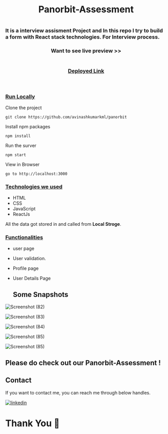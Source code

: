 <h1 align="center"> Panorbit-Assessment<h1/>  

<h3>It is a interview assisment Project and In this repo I try to build a form with React stack technologies. For Interview process.</h3>

<div style='page-break-after: always'></div>

<h3 align="center" > Want to see live preview >><h3>
<p align="center">
<br />
<a target="blank" href="https://panorbit-iota.vercel.app/">Deployed Link</a>
</p>

<br />

### <u>Run Locally</u>

Clone the project

```
git clone https://github.com/avinashkumarkml/panorbit
```

Install npm packages

```
npm install
```

Run the surver

```
npm start
```

View in Browser

```
go to http://localhost:3000
```

<div style='page-break-after: always'></div>

### <u>Technologies we used</u>

- HTML
- CSS
- JavaScript
- ReactJs

All the data got stored in and called from <b>Local Stroge</b>.

<div style='page-break-after: always'></div>

### <u>Functionalities</u>

- user page
- User validation.
- Profile page
- User Details Page
  
  ## Some Snapshots
![Screenshot (82)](https://miro.medium.com/v2/resize:fit:640/format:webp/1*jW_IweivX4gpMOcCUr5BJA.png)

![Screenshot (83)](https://miro.medium.com/v2/resize:fit:640/format:webp/1*bpLoCJFQbAM66u_wo985fw.png)

![Screenshot (84)](https://miro.medium.com/v2/resize:fit:640/format:webp/1*4C9xukJPGkr98uC07MNizg.png)

![Screenshot (85)](https://miro.medium.com/v2/resize:fit:640/format:webp/1*zKaJv9poCY-jpKPN2-b5pg.png)

![Screenshot (85)](https://miro.medium.com/v2/resize:fit:640/format:webp/1*AJ3_h-yGgYqWD1_HYIswpA.png)
  
## Please do check out our Panorbit-Assessment !

 <h2>Contact</h2>

If you want to contact me, you can reach me through below handles.

[![linkedin](https://img.shields.io/badge/Avinash-0077B5?style=for-the-badge&logo=linkedin&logoColor=white)](https://www.linkedin.com/in/avinashdeveloper/)

# Thank You :sparkling_heart:
